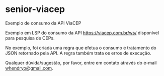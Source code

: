 # senior-viacep
Exemplo de consumo da API ViaCEP

Exemplo em LSP do consumo da API https://viacep.com.br/ws/ disponível para pesquisa de CEPs.

No exemplo, foi criada uma regra que efetua o consumo e tratamento do JSON retornado pela API. A regra também trata os erros de execução.

Qualquer dúvida/sugestão, por favor, entre em contato através do e-mail whendryo@gmail.com.